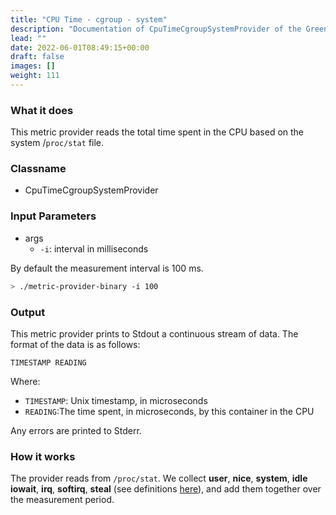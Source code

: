 ```yaml
---
title: "CPU Time - cgroup - system"
description: "Documentation of CpuTimeCgroupSystemProvider of the Green Metrics Tool"
lead: ""
date: 2022-06-01T08:49:15+00:00
draft: false
images: []
weight: 111
---
```

### What it does

This metric provider reads the total time spent in the CPU based on the system /`proc/stat` file.

### Classname
- CpuTimeCgroupSystemProvider

### Input Parameters

- args
    - `-i`: interval in milliseconds

By default the measurement interval is 100 ms.

```bash
> ./metric-provider-binary -i 100
```

### Output

This metric provider prints to Stdout a continuous stream of data. The format of the data is as follows:

`TIMESTAMP READING`

Where:
- `TIMESTAMP`: Unix timestamp, in microseconds
- `READING`:The time spent, in microseconds, by this container in the CPU

Any errors are printed to Stderr.

### How it works
The provider reads from `/proc/stat`. We collect **user**, **nice**, **system**, **idle** **iowait**, **irq**, **softirq**, **steal** (see definitions [here](https://www.idnt.net/en-US/kb/941772)), and add them together over the measurement period.